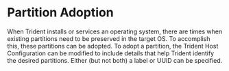 
# Partition Adoption

When Trident installs or services an operating system, there are times when
existing partitions need to be preserved in the target OS. To accomplish this,
these partitions can be adopted. To adopt a partition, the Trident Host
Configuration can be modified to include details that help Trident identify the
desired partitions. Either (but not both) a label or UUID can be specified.

